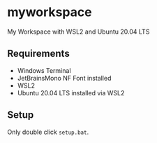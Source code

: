 # myworkspace
My Workspace with WSL2 and Ubuntu 20.04 LTS

## Requirements

- Windows Terminal
- JetBrainsMono NF Font installed
- WSL2
- Ubuntu 20.04 LTS installed via WSL2

## Setup

Only double click `setup.bat`.

